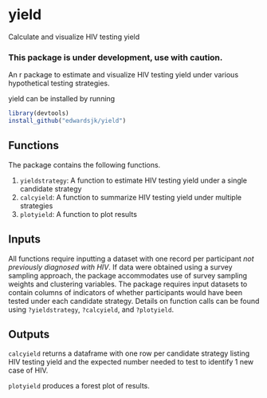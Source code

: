 # yield
Calculate and visualize HIV testing yield

### This package is under development, use with caution.

An r package to estimate and visualize HIV testing yield under various hypothetical testing strategies.

yield can be installed by running

```r
library(devtools)
install_github("edwardsjk/yield")
```
## Functions 

The package contains the following functions. 
1. `yieldstrategy`: A function to estimate HIV testing yield under a single candidate strategy
2. `calcyield`: A function to summarize HIV testing yield under multiple strategies
3. `plotyield`: A function to plot results

## Inputs

All functions require inputting a dataset with one record per participant *not previously diagnosed with HIV*.  If data were obtained using a survey sampling approach, the package accommodates use of survey sampling weights and clustering variables. The package requires input datasets to contain columns of indicators of whether participants would have been tested under each candidate strategy.  Details on function calls can be found using `?yieldstrategy`, `?calcyield`, and `?plotyield`. 

## Outputs

`calcyield` returns a dataframe with one row per candidate strategy listing HIV testing yield and the expected number needed to test to identify 1 new case of HIV.

`plotyield` produces a forest plot of results.